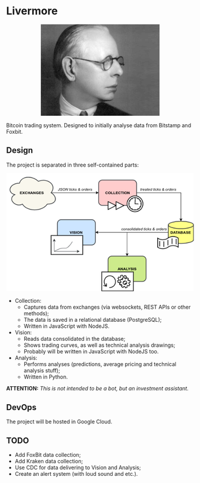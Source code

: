 # Livermore

<p align="center">
    <img src="logo.gif" />
</p>

Bitcoin trading system. Designed to initially analyse data from Bitstamp and Foxbit.

## Design

The project is separated in three self-contained parts:

<p align="center">
    <img src="design.png" />
</p>

- Collection:
    - Captures data from exchanges (via websockets, REST APIs or other methods);
    - The data is saved in a relational database (PostgreSQL);
    - Written in JavaScript with NodeJS.
- Vision:
    - Reads data consolidated in the database;
    - Shows trading curves, as well as technical analysis drawings;
    - Probably will be written in JavaScript with NodeJS too.
- Analysis:
    - Performs analyses (predictions, average pricing and technical analysis stuff);
    - Written in Python.

**ATTENTION:** *This is not intended to be a bot, but an investment assistant.*

## DevOps

The project will be hosted in Google Cloud.

## TODO

- Add FoxBit data collection;
- Add Kraken data collection;
- Use CDC for data delivering to Vision and Analysis;
- Create an alert system (with loud sound and etc.).
